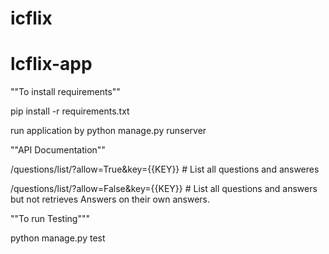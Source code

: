 # icflix

# lcflix-app

""To install requirements""

pip install -r requirements.txt

run application by python manage.py runserver


""API Documentation""

/questions/list/?allow=True&key={{KEY}} # List all questions and answeres


/questions/list/?allow=False&key={{KEY}} # List all questions and answers but not retrieves Answers on their own answers.


""To run Testing"""

python manage.py test



